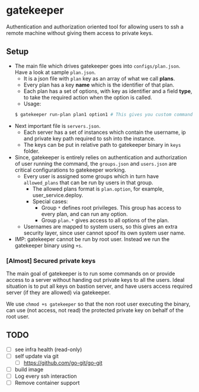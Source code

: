 # gatekeeper

Authentication and authorization oriented tool for allowing users to ssh a remote machine without giving them access to private keys.

## Setup

- The main file which drives gatekeeper goes into `configs/plan.json`. Have a look at sample `plan.json`.
    - It is a json file with `plan` key as an array of what we call **plans**.
    - Every plan has a key **name** which is the identifier of that plan.
    - Each plan has a set of options, with key as identifier and a field **type**, to take the required action when the option is called.
    - Usage:
    ```bash
    $ gatekeeper run-plan plan1 option1 # This gives you custom command line options
    ```
- Next important file is `servers.json`.
    - Each server has a set of instances which contain the username, ip and private key path required to ssh into the instance.
    - The keys can be put in relative path to gatekeeper binary in `keys` folder.
- Since, gatekeeper is entirely relies on authentication and authorization of user running the command, the `groups.json` and `users.json` are  critical configurations to gatekeeper working.
    - Every user is assigned some groups which in turn have `allowed_plans` that can be run by users in that group.
        - The allowed plans format is `plan.option`, for example, user_service.deploy.
        - Special cases:
            - Group `*` defines root privileges. This group has access to every plan, and can run any option.
            - Group `plan.*` gives access to all options of the plan.
    - Usernames are mapped to system users, so this gives an extra security layer, since user cannot spoof its own system user name.
- IMP: gatekeeper cannot be run by root user. Instead we run the gatekeeper binary using `+s`.

### [Almost] Secured private keys

The main goal of gatekeeper is to run some commands on or provide access to a server without handing out private keys to all the users.
Ideal situation is to put all keys on bastion server, and have users access required server (if they are allowed) via gatekeeper.

We use `chmod +s gatekeeper` so that the non root user executing the binary, can use (not access, not read) the protected private key on behalf of the root user.

## TODO

- [ ] see infra health (read-only)
- [ ] self update via git
    - [ ] https://github.com/go-git/go-git
- [ ] build image
- [ ] Log every ssh interaction
- [ ] Remove container support